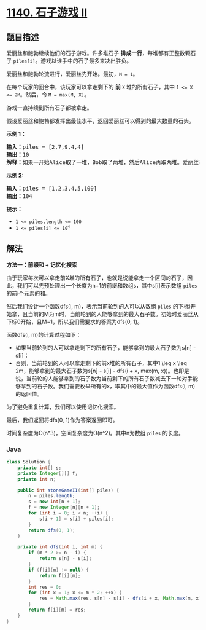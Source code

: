 # [1140. 石子游戏 II](https://leetcode.cn/problems/stone-game-ii)

## 题目描述

<p>爱丽丝和鲍勃继续他们的石子游戏。许多堆石子&nbsp;<strong>排成一行</strong>，每堆都有正整数颗石子&nbsp;<code>piles[i]</code>。游戏以谁手中的石子最多来决出胜负。</p>

<p>爱丽丝和鲍勃轮流进行，爱丽丝先开始。最初，<code>M = 1</code>。</p>

<p>在每个玩家的回合中，该玩家可以拿走剩下的&nbsp;<strong>前</strong>&nbsp;<code>X</code>&nbsp;堆的所有石子，其中&nbsp;<code>1 &lt;= X &lt;= 2M</code>。然后，令&nbsp;<code>M = max(M, X)</code>。</p>

<p>游戏一直持续到所有石子都被拿走。</p>

<p>假设爱丽丝和鲍勃都发挥出最佳水平，返回爱丽丝可以得到的最大数量的石头。</p>

<p><strong>示例 1：</strong></p>

<pre>
<strong>输入：</strong>piles = [2,7,9,4,4]
<strong>输出：</strong>10
<strong>解释：</strong>如果一开始Alice取了一堆，Bob取了两堆，然后Alice再取两堆。爱丽丝可以得到2 + 4 + 4 = 10堆。如果Alice一开始拿走了两堆，那么Bob可以拿走剩下的三堆。在这种情况下，Alice得到2 + 7 = 9堆。返回10，因为它更大。
</pre>

<p><strong>示例 2:</strong></p>

<pre>
<strong>输入：</strong>piles = [1,2,3,4,5,100]
<strong>输出：</strong>104
</pre>

<p><strong>提示：</strong></p>

<ul>
	<li><code>1 &lt;= piles.length &lt;= 100</code></li>
	<li><meta charset="UTF-8" /><code>1 &lt;= piles[i]&nbsp;&lt;= 10<sup>4</sup></code></li>
</ul>

## 解法

**方法一：前缀和 + 记忆化搜索**

由于玩家每次可以拿走前X堆的所有石子，也就是说能拿走一个区间的石子，因此，我们可以先预处理出一个长度为n+1的前缀和数组s，其中s[i]表示数组 `piles` 的前i个元素的和。

然后我们设计一个函数dfs(i, m)，表示当前轮到的人可以从数组 `piles` 的下标i开始拿，且当前的M为m时，当前轮到的人能够拿到的最大石子数。初始时爱丽丝从下标0开始，且M=1，所以我们需要求的答案为dfs(0, 1)。

函数dfs(i, m)的计算过程如下：

-   如果当前轮到的人可以拿走剩下的所有石子，能够拿到的最大石子数为s[n] - s[i]；
-   否则，当前轮到的人可以拿走剩下的前x堆的所有石子，其中1 \leq x \leq 2m，能够拿到的最大石子数为s[n] - s[i] - dfs(i + x, max(m, x))。也即是说，当前轮的人能够拿到的石子数为当前剩下的所有石子数减去下一轮对手能够拿到的石子数。我们需要枚举所有的x，取其中的最大值作为函数dfs(i, m)的返回值。

为了避免重复计算，我们可以使用记忆化搜索。

最后，我们返回将dfs(0, 1)作为答案返回即可。

时间复杂度为O(n^3)，空间复杂度为O(n^2)。其中n为数组 `piles` 的长度。

### **Java**

```java
class Solution {
    private int[] s;
    private Integer[][] f;
    private int n;

    public int stoneGameII(int[] piles) {
        n = piles.length;
        s = new int[n + 1];
        f = new Integer[n][n + 1];
        for (int i = 0; i < n; ++i) {
            s[i + 1] = s[i] + piles[i];
        }
        return dfs(0, 1);
    }

    private int dfs(int i, int m) {
        if (m * 2 >= n - i) {
            return s[n] - s[i];
        }
        if (f[i][m] != null) {
            return f[i][m];
        }
        int res = 0;
        for (int x = 1; x <= m * 2; ++x) {
            res = Math.max(res, s[n] - s[i] - dfs(i + x, Math.max(m, x)));
        }
        return f[i][m] = res;
    }
}
```
